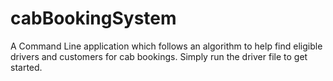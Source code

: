 # cabBookingSystem

A Command Line application which follows an algorithm to help find eligible drivers and customers for cab bookings.
Simply run the driver file to get started.
